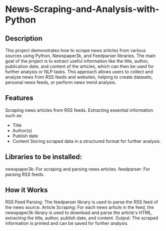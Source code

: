 # News-Scraping-and-Analysis-with-Python
## Description
This project demonstrates how to scrape news articles from various sources using Python, Newspaper3k, and Feedparser libraries. The main goal of the project is to extract useful information like the title, author, publication date, and content of the articles, which can then be used for further analysis or NLP tasks.
This approach allows users to collect and analyze news from RSS feeds and websites, helping to create datasets, personal news feeds, or perform news trend analysis.
## Features
Scraping news articles from RSS feeds.
Extracting essential information such as:
- Title
- Author(s)
- Publish date
- Content
Storing scraped data in a structured format for further analysis.
## Libraries to be installed:
newspaper3k: For scraping and parsing news articles.
feedparser: For parsing RSS feeds.
## How it Works
RSS Feed Parsing: The feedparser library is used to parse the RSS feed of the news source.
Article Scraping: For each news article in the feed, the newspaper3k library is used to download and parse the article's HTML, extracting the title, author, publish date, and content.
Output: The scraped information is printed and can be saved for further analysis.
